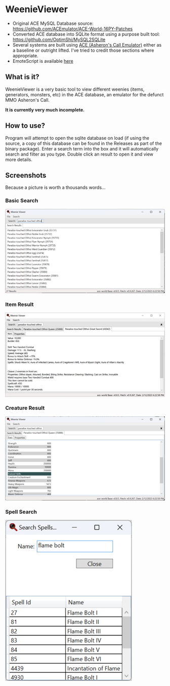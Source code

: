 # WeenieViewer

* Original ACE MySQL Database source: https://github.com/ACEmulator/ACE-World-16PY-Patches
* Converted ACE database into SQLite format using a purpose built tool: https://github.com/OptimShi/MySQL2SQLite
* Several systems are built using [ACE (Asheron's Call Emulator)](https://github.com/ACEmulator/ACE) either as a baseline or outright lifted. I've tried to credit those sections where appropriate.
* EmoteScript is available [here](https://github.com/ACEmulator/EmoteScript)

## What is it?

WeenieViewer is a very basic tool to view different weenies (items, generators, monsters, etc) in the ACE database, an emulator for the defunct MMO Asheron's Call.

**It is currently very much incomplete.**

## How to use?

Program will attempt to open the sqlite database on load (if using the source, a copy of this database can be found in the Releases as part of the binary package). Enter a search term into the box and it will automatically search and filter as you type. Double click an result to open it and view more details.

## Screenshots

Because a picture is worth a thousands words...

### Basic Search
<img src="https://github.com/OptimShi/WeenieViewer/raw/Spells/Images/search.png" alt="Basic Search" width="800">

### Item Result
<img src="https://github.com/OptimShi/WeenieViewer/raw/Spells/Images/item.png" alt="Item Result" width="800">

### Creature Result
<img src="https://github.com/OptimShi/WeenieViewer/raw/Spells/Images/creature.png" alt="Creature Result" width="800">

### Spell Search
<img src="https://github.com/OptimShi/WeenieViewer/raw/Spells/Images/spell-search.png" alt="Spell Search" width="400">


